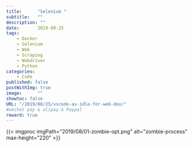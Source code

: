 ```yaml
---
title:      "Selenium "
subtitle:   ""
description: ""
date:       2019-08-25
tags:
    - Docker
    - Selenium
    - Web
    - Scraping
    - Webdriver
    - Python
categories:
    - Code
published: false
postWithImg: true
image:      ""
showtoc: false
URL: "/2019/08/25/vscode-as-idle-for-web-dev/"
#wechat pay & alipay & Paypal
reward: true
---
```

{{< imgproc imgPath="2019/08/01-zombie-opt.png" alt="zombie-process" max-height="220" >}}
